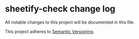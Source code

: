 # sheetify-check change log

All notable changes to this project will be documented in this file.

This project adheres to [Semantic Versioning](http://semver.org/).
